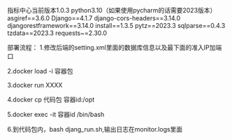 指标中心当前版本1.0.3
python3.10（如果使用pycharm的话需要2023版本）\
asgiref==3.6.0
Django==4.1.7
django-cors-headers==3.14.0
djangorestframework==3.14.0
install==1.3.5
pytz==2023.3
sqlparse==0.4.3
tzdata==2023.3
requests~=2.30.0

部署流程：
1.修改后端的setting.xml里面的数据库信息以及最下面的准入IP加端口

2.docker load -i 容器包

3.docker run XXXX

4.docker cp 代码包  容器id:/opt

5.docker exec -it 容器id   /bin/bash

6.到代码包内，bash djang_run.sh,输出日志在monitor.logs里面

